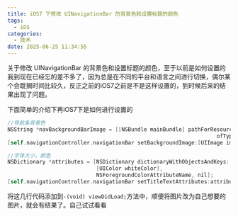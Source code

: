 ```yaml
---
title: iOS7 下修改 UINavigationBar 的背景色和设置标题的颜色
tags:
  - iOS
categories:
  - 技术
date: 2025-06-25 11:34:55
---
```


关于修改 UINavigationBar 的背景色和设置标题的颜色，至于以前是如何设置的我到现在已经忘的差不多了，因为总是在不同的平台和语言之间进行切换，偶尔某个会耽搁时间比较久，反正之前的iOS7之前是不是这样设置的，到时候后来的结果出现了问题。

下面简单的介绍下再iOS7下是如何进行设置的

```objectivec
//导航条背景色
NSString *navBackgroundBarImage = [[NSBundle mainBundle] pathForResource:@"bg_head"
																  ofType:@"png"];
[self.navigationController.navigationBar setBackgroundImage:[UIImage imageWithContentsOfFile:navBackgroundBarImage] forBarMetrics:UIBarMetricsDefault];

//字体大小、颜色
NSDictionary *attributes = [NSDictionary dictionaryWithObjectsAndKeys:
							[UIColor whiteColor],
							NSForegroundColorAttributeName, nil];
[self.navigationController.navigationBar setTitleTextAttributes:attributes];
```

将这几行代码添加到`-(void) viewDidLoad;`方法中，顺便将图片改为自己想要的图片，就会有结果了。自己试试看看

